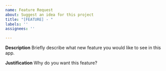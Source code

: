 ```yaml
---
name: Feature Request
about: Suggest an idea for this project
title: "[FEATURE] - "
labels: ''
assignees: ''

---
```


**Description**
Briefly describe what new feature you would like to see in this app.

**Justification**
Why do you want this feature?
